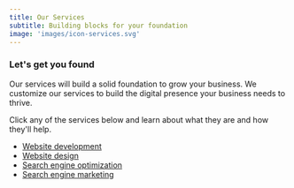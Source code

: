 ```yaml
---
title: Our Services
subtitle: Building blocks for your foundation
image: 'images/icon-services.svg'
---
```

<h3 class="lead">Let's get you found</h3>

Our services will build a solid foundation to grow your business. We customize our services to build the digital presence your business needs to thrive.

<p class="lead">Click any of the services below and learn about what they are and how they'll help.</p>

<ul class="section__list">
<li>
    <a href="/services/web-development">Website development</a>
</li>

<li>
    <a href="/services/web-design">Website design</a>
</li>

<li>
    <a href="/services/search-engine-optimization">Search engine optimization</a>
</li>

<li>
    <a href="/services/search-engine-marketing">Search engine marketing</a>
</li>
</ul>
